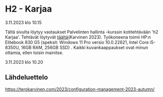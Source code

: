 # H2 - Karjaa
3.11.2023 klo 10.15

Tältä sivulta löytyy vastaukset Palvelinten hallinta -kurssin kotitehtävään 'h2 Karjaa'. Tehtävät löytyvät [täältä](https://terokarvinen.com/2023/configuration-management-2023-autumn/)(Karvinen 2023). Työkoneena toimii HP:n Elitebook 830 G5 (speksit: Windows 11 Pro versio 10.0.22621, Intel Core i5-8350U, 16GB RAM, 256GB SSD)  . Kaikki kuvankaappaukset ovat minun ottamia, ellen toisin mainitse.

3.11.2023 klo 10.20

## Lähdeluettelo
https://terokarvinen.com/2023/configuration-management-2023-autumn/
